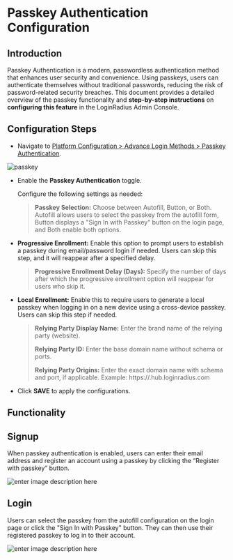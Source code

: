 # Passkey Authentication Configuration

## Introduction

Passkey Authentication is a modern, passwordless authentication method that enhances user security and convenience. Using passkeys, users can authenticate themselves without traditional passwords, reducing the risk of password-related security breaches. This document provides a detailed overview of the passkey functionality and **step-by-step instructions** on **configuring this feature** in the LoginRadius Admin Console.

## Configuration Steps

- Navigate to [Platform Configuration > Advance Login Methods > Passkey Authentication](https://adminconsole.loginradius.com/platform-configuration/authentication-configuration/advance-login-methods/passkey-authentication).

![passkey](https://apidocs.lrcontent.com/images/unnamed-19_13720866026683dbbe7d2d37.56390085.png "passkey")

- Enable the **Passkey Authentication** toggle.

    Configure the following settings as needed:

    > **Passkey Selection:** Choose between Autofill, Button, or Both. Autofill allows users to select the passkey from the autofill form, Button displays a "Sign In with Passkey" button on the login page, and Both enable both options.

- **Progressive Enrollment:** Enable this option to prompt users to establish a passkey during email/password login if needed. Users can skip this step, and it will reappear after a specified delay.

    > **Progressive Enrollment Delay (Days):** Specify the number of days after which the progressive enrollment option will reappear for users who skip it.

- **Local Enrollment:** Enable this to require users to generate a local passkey when logging in on a new device using a cross-device passkey. Users can skip this step if needed.

    > **Relying Party Display Name:** Enter the brand name of the relying party (website).
    > 
   >  **Relying Party ID:** Enter the base domain name without schema or ports.
    > 
    > **Relying Party Origins:** Enter the exact domain name with schema and port, if applicable.
    Example: https://<LoginRadius site name>.hub.loginradius.com

- Click **SAVE** to apply the configurations.

## Functionality

## Signup

When passkey authentication is enabled, users can enter their email address and register an account using a passkey by clicking the “Register with passkey” button.

![enter image description here](https://apidocs.lrcontent.com/images/unnamed-20_13650481126683de444e3635.58291809.png "enter image title here")

## Login 

Users can select the passkey from the autofill configuration on the login page or click the "Sign In with Passkey" button. They can then use their registered passkey to log in to their account.

![enter image description here](https://apidocs.lrcontent.com/images/unnamed-21_9601571206683de93d238b3.78109950.png "enter image title here")